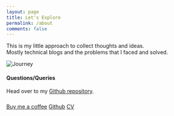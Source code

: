 ```yaml
---
layout: page
title: Let's Explore
permalink: /about
comments: false
---
```


<div class="row justify-content-between">

<div class="col-md-8 pr-5">
<p>This is my little approach to collect thoughts and ideas. <br> 
   Mostly technical blogs and the problems that I faced and solved.<br></p>

<p class="mb-5"><img class="shadow-lg" src="{{site.baseurl}}/assets/images/jumbotron.jpg" alt="Journey" /></p>

<h4>Questions/Queries</h4>
<p>Head over to my <a href="https://github.com/sandeeplamb/">Github repository</a>.</p>
</div>

<div class="col-md-4">
<div class="sticky-top sticky-top-80">
<h5></h5>
<a target="_blank" href="https://www.buymeacoffee.com/starlord" class="btn btn-danger">Buy me a coffee</a> 
<a target="_blank" href="https://github.com/sandeeplamb/" class="btn btn-warning">Github</a>
<a target="_blank" href="https://github.com/sandeeplamb/sandeeplamb.github.io/raw/master/assets/docs/Sandeep.pdf" class="btn btn-info">CV</a> 
</div>
</div>

</div>
